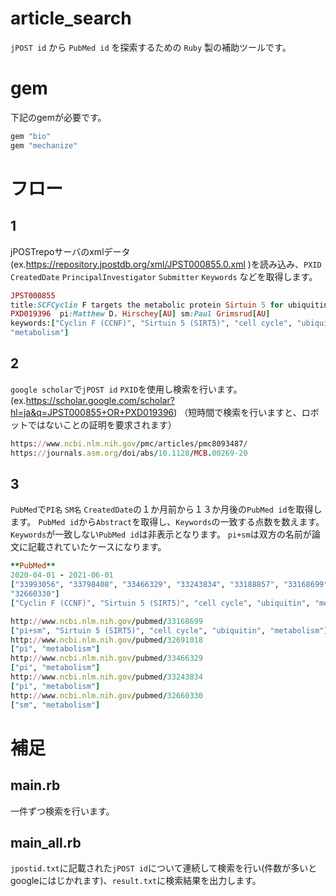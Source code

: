 # article_search
`jPOST id` から `PubMed id` を探索するための `Ruby` 製の補助ツールです。
# gem
下記のgemが必要です。
```ruby
gem "bio"
gem "mechanize"
```
# フロー
## 1
jPOSTrepoサーバのxmlデータ(ex.https://repository.jpostdb.org/xml/JPST000855.0.xml )を読み込み、`PXID` `CreatedDate` `PrincipalInvestigator` `Submitter` `Keywords` などを取得します。

```ruby
JPST000855
title:SCFCyclin F targets the metabolic protein Sirtuin 5 for ubiquitination
PXD019396  pi:Matthew D. Hirschey[AU] sm:Paul Grimsrud[AU]
keywords:["Cyclin F (CCNF)", "Sirtuin 5 (SIRT5)", "cell cycle", "ubiquitin", 
"metabolism"]
```
## 2
`google scholar`で`jPOST id` `PXID`を使用し検索を行います。
(ex.https://scholar.google.com/scholar?hl=ja&q=JPST000855+OR+PXD019396)
（短時間で検索を行いますと、ロボットではないことの証明を要求されます）
```ruby
https://www.ncbi.nlm.nih.gov/pmc/articles/pmc8093487/
https://journals.asm.org/doi/abs/10.1128/MCB.00269-20
```
## 3
`PubMed`で`PI名` `SM名` `CreatedDate`の１か月前から１３か月後の`PubMed id`を取得します。
`PubMed id`から`Abstract`を取得し、`Keywords`の一致する点数を数えます。
`Keywords`が一致しない`PubMed id`は非表示となります。
`pi+sm`は双方の名前が論文に記載されていたケースになります。
```ruby
**PubMed**
2020-04-01 - 2021-06-01
["33993056", "33798408", "33466329", "33243834", "33188857", "33168699", "32865009", "32691018", "33529682", 
"32660330"]
["Cyclin F (CCNF)", "Sirtuin 5 (SIRT5)", "cell cycle", "ubiquitin", "metabolism"]

http://www.ncbi.nlm.nih.gov/pubmed/33168699
["pi+sm", "Sirtuin 5 (SIRT5)", "cell cycle", "ubiquitin", "metabolism"]
http://www.ncbi.nlm.nih.gov/pubmed/32691018
["pi", "metabolism"]
http://www.ncbi.nlm.nih.gov/pubmed/33466329
["pi", "metabolism"]
http://www.ncbi.nlm.nih.gov/pubmed/33243834
["pi", "metabolism"]
http://www.ncbi.nlm.nih.gov/pubmed/32660330
["sm", "metabolism"]
```
# 補足
## main.rb
一件ずつ検索を行います。
## main_all.rb
`jpostid.txt`に記載された`jPOST id`について連続して検索を行い(件数が多いとgoogleにはじかれます)、`result.txt`に検索結果を出力します。

